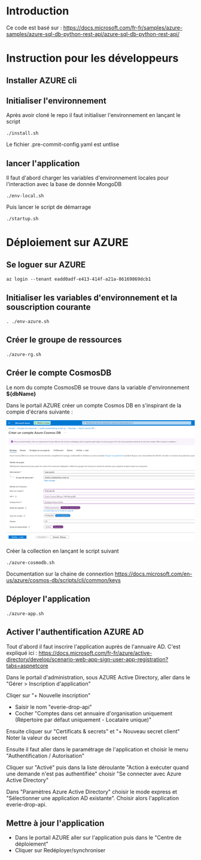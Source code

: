 
# Introduction

Ce code est basé sur : https://docs.microsoft.com/fr-fr/samples/azure-samples/azure-sql-db-python-rest-api/azure-sql-db-python-rest-api/


# Instruction pour les développeurs


## Installer AZURE cli

## Initialiser l'environnement

Après avoir cloné le repo il faut initialiser l'environnement en lançant le script

```
./install.sh
```

Le fichier .pre-commit-config.yaml est untlise


## lancer l'application

Il faut d'abord charger les variables d'environnement locales pour l'interaction avec la base de donnée MongoDB
```
./env-local.sh
```

Puis lancer le script de démarrage
```
./startup.sh
```

# Déploiement sur AZURE

## Se loguer sur AZURE
```
az login --tenant eadd0adf-e413-414f-a21a-86169869dcb1
```

## Initialiser les variables d'environnement et la souscription courante
```
. ./env-azure.sh
```

## Créer le groupe de ressources
```
./azure-rg.sh
```

## Créer le compte CosmosDB

Le nom du compte CosmosDB se trouve dans la variable d'environnement __${dbName}__

Dans le portail AZURE créer un compte Cosmos DB en s'inspirant de la compie d'écrans suivante :

![](./docs/ecran-creation-cosmodb.png)

Créer la collection en lançant le script suivant

```
./azure-cosmodb.sh
```

Documentation sur la chaine de connextion
https://docs.microsoft.com/en-us/azure/cosmos-db/scripts/cli/common/keys

## Déployer l'application

```
./azure-app.sh
```

## Activer l'authentification AZURE AD

Tout d'abord il faut inscrire l'application auprès de l'annuaire AD. C'est expliqué ici : https://docs.microsoft.com/fr-fr/azure/active-directory/develop/scenario-web-app-sign-user-app-registration?tabs=aspnetcore

Dans le portail d'administration, sous AZURE Active Directory, aller dans le "Gérer > Inscription d'application"

Cliqer sur "+ Nouvelle inscription"

- Saisir le nom "everie-drop-api"
- Cocher "Comptes dans cet annuaire d'organisation uniquement (Répertoire par défaut uniquement - Locataire unique)"

Ensuite cliquer sur "Certificats & secrets" et "+ Nouveau secret client"
Noter la valeur du secret

Ensuite il faut aller dans le paramétrage de l'application et choisir le menu "Authentification / Autorisation"

Cliquer sur "Activé"
puis dans la liste déroulante "Action à exécuter quand une demande n'est pas authentifiée" choisir "Se connecter avec Azure Active Directory"

Dans "Paramètres Azure Active Directory" choisir le mode express et "Sélectionner une application AD existante". Choisir alors l'application everie-drop-api.




## Mettre à jour l'application

- Dans le portail AZURE aller sur l'application puis dans le "Centre de déploiement"
- Cliquer sur Redéployer/synchroniser
